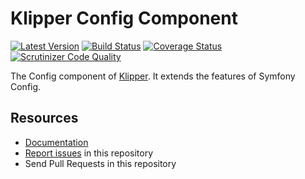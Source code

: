 Klipper Config Component
========================

[![Latest Version](https://img.shields.io/packagist/v/klipper/config.svg)](https://packagist.org/packages/klipper/config)
[![Build Status](https://img.shields.io/travis/klipperdev/config/master.svg)](https://travis-ci.org/klipperdev/config)
[![Coverage Status](https://img.shields.io/coveralls/klipperdev/config/master.svg)](https://coveralls.io/r/klipperdev/config?branch=master)
[![Scrutinizer Code Quality](https://img.shields.io/scrutinizer/g/klipperdev/config/master.svg)](https://scrutinizer-ci.com/g/klipperdev/config?branch=master)

The Config component of [Klipper](https://klipper.dev). It extends the features of Symfony Config.

Resources
---------

- [Documentation](Resources/doc/index.md)
- [Report issues](https://github.com/klipperdev/config/issues) in this repository
- Send Pull Requests in this repository
